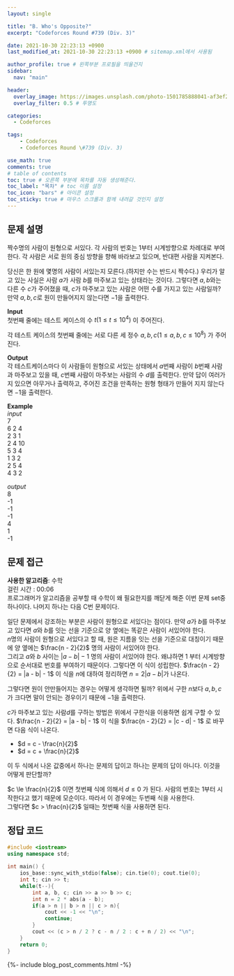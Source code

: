 ```yaml
---
layout: single

title: "B. Who's Opposite?"
excerpt: "Codeforces Round #739 (Div. 3)"

date: 2021-10-30 22:23:13 +0900
last_modified_at: 2021-10-30 22:23:13 +0900 # sitemap.xml에서 사용됨

author_profile: true # 왼쪽부분 프로필을 띄울건지
sidebar:
  nav: "main"

header:
  overlay_image: https://images.unsplash.com/photo-1501785888041-af3ef285b470?ixlib=rb-1.2.1&ixid=eyJhcHBfaWQiOjEyMDd9&auto=format&fit=crop&w=1350&q=80
  overlay_filter: 0.5 # 투명도

categories: 
  - Codeforces

tags: 
    - Codeforces
    - Codeforces Round \#739 (Div. 3)

use_math: true
comments: true
# table of contents
toc: true # 오른쪽 부분에 목차를 자동 생성해준다.
toc_label: "목차" # toc 이름 설정
toc_icon: "bars" # 아이콘 설정
toc_sticky: true # 마우스 스크롤과 함께 내려갈 것인지 설정
---  
```



## 문제 설명  
짝수명의 사람이 원형으로 서있다. 각 사람의 번호는 1부터 시계방향으로 차례대로 부여한다. 각 사람은 서로 원의 중심 방향을 향해 바라보고 있으며, 반대편 사람을 지켜본다.  

당신은 한 원에 몇명의 사람이 서있는지 모른다.(하지만 수는 반드시 짝수다.) 우리가 알고 있는 사실은 사람 $a$가 사람 $b$를 마주보고 있는 상태라는 것이다. 그렇다면 $a, b$와는 다른 수 $c$가 주어졌을 때, $c$가 마주보고 있는 사람은 어떤 수를 가지고 있는 사람일까? 만약 $a, b, c$로 원이 만들어지지 않는다면 $-1$을 출력한다.  


__Input__  
첫번째 줄에는 테스트 케이스의 수 $t (1 \le t \le 10^4)$ 이 주어진다.  

각 테스트 케이스의 첫번째 줄에는 서로 다른 세 정수 $a, b, c (1 \le a, b, c \le 10^8)$ 가 주어진다.

__Output__  
각 테스트케이스마다 이 사람들이 원형으로 서있는 상태에서 $a$번째 사람이 $b$번째 사람과 마주보고 있을 때, $c$번째 사람이 마주보는 사람의 수 $d$를 출력한다. 만약 답이 여러가지 있으면 아무거나 출력하고, 주어진 조건을 만족하는 원형 형태가 만들어 지지 않는다면 $-1$을 출력한다.  

__Example__  
_input_  
7  
6 2 4  
2 3 1  
2 4 10  
5 3 4  
1 3 2  
2 5 4  
4 3 2  
  
  
_output_  
8  
-1  
-1  
-1  
4  
1  
-1  
  
    
## 문제 접근
__사용한 알고리즘__: 수학   
걸린 시간 : 00:06  
프로그래머가 알고리즘을 공부할 때 수학이 왜 필요한지를 깨닫게 해준 이번 문제 set중 하나이다. 나머지 하나는 다음 C번 문제이다.  

일단 문제에서 강조하는 부분은 사람이 원형으로 서있다는 점이다. 만약 $a$가 $b$를 마주보고 있다면 $a$와 $b$를 잇는 선을 기준으로 양 옆에는 똑같은 사람이 서있어야 한다.  
$n$명의 사람이 원형으로 서있다고 할 때, 원은 지름을 잇는 선을 기준으로 대칭이기 때문에 양 옆에는 $\frac{n - 2}{2}$ 명의 사람이 서있어야 한다.  
그리고 $a$와 $b$ 사이는 $|a - b| - 1$ 명의 사람이 서있어야 한다. 왜냐하면 $1$ 부터 시계방향으로 순서대로 번호를 부여하기 때문이다. 그렇다면 이 식이 성립한다. $\frac{n - 2}{2} = |a - b| - 1$ 이 식을 $n$에 대하여 정리하면 $n = 2|a - b|$가 나온다.  

그렇다면 원이 안만들어지는 경우는 어떻게 생각하면 될까? 위에서 구한 $n$보다 $a, b, c$가 크다면 말이 안되는 경우이기 때문에 $-1$을 출력한다.  

$c$가 마주보고 있는 사람$d$를 구하는 방법은 위에서 구한식을 이용하면 쉽게 구할 수 있다. $\frac{n - 2}{2} = |a - b| - 1$ 이 식을 $\frac{n - 2}{2} = |c - d| - 1$ 로 바꾸면 다음 식이 나온다.  
* $d = c - \frac{n}{2}$
* $d = c + \frac{n}{2}$   

이 두 식에서 나온 값중에서 하나는 문제의 답이고 하나는 문제의 답이 아니다. 이것을 어떻게 판단할까?  

$c \le \frac{n}{2}$ 이면 첫번째 식에 의해서 $d \le 0$ 가 된다. 사람의 번호는 1부터 시작한다고 했기 때문에 모순이다. 따라서 이 경우에는 두번째 식을 사용한다.  
그렇다면 $c > \frac{n}{2}$ 일때는 첫번째 식을 사용하면 된다.


## 정답 코드  
```cpp
#include <iostream>
using namespace std;
 
int main() {
	ios_base::sync_with_stdio(false); cin.tie(0); cout.tie(0);
	int t; cin >> t;
	while(t--){
	    int a, b, c; cin >> a >> b >> c;
	    int n = 2 * abs(a - b);
	    if(a > n || b > n || c > n){
	        cout << -1 << "\n";
	        continue;
	    }
	    cout << (c > n / 2 ? c - n / 2 : c + n / 2) << "\n";
	}
	return 0;
}

```  
{%- include blog_post_comments.html -%}
